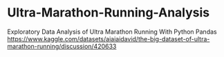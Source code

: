# Ultra-Marathon-Running-Analysis
Exploratory Data Analysis of Ultra Marathon Running With Python Pandas
https://www.kaggle.com/datasets/aiaiaidavid/the-big-dataset-of-ultra-marathon-running/discussion/420633
